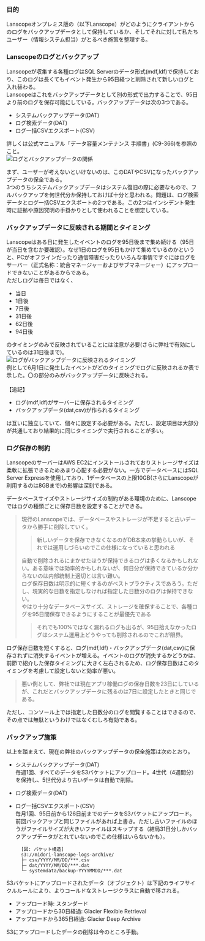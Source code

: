 ### 目的
Lanscopeオンプレミス版の（以下Lanscope）がどのようにクライアントからのログをバックアップデータとして保持しているか、そしてそれに対して私たちユーザー（情報システム担当）がとるべき施策を整理する。

### Lanscopeのログとバックアップ
Lanscopeが収集する各種ログはSQL Serverのデータ形式(mdf,ldf)で保持しており、このログは長くてもイベント発生から95日経つと削除されて新しいログと入れ替わる。<br>
Lanscopeはこれをバックアップデータとして別の形式で出力することで、95日より前のログを保存可能にしている。バックアップデータは次の3つである。<br>
- システムバックアップデータ(DAT)<br>
- ログ検索データ(DAT)<br>
- ログ一括CSVエクスポート(CSV)<br>

詳しくは公式マニュアル「データ容量メンテナンス 手順書」(C9-366)を参照のこと。<br>
![ログとバックアップデータの関係](https://github.com/user-attachments/assets/b5430a33-9962-459c-b5ef-91c503f7659c "ログとバックアップデータの関係")<br>

まず、ユーザーが考えないといけないのは、このDATやCSVになったバックアップデータの保全である。<br>
3つのうちシステムバックアップデータはシステム復旧の際に必要なもので、フルバックアップを何世代分か保持しておけば十分と思われる。問題は、ログ検索データとログ一括CSVエクスポートの2つである。この2つはインシデント発生時に証拠や原因究明の手掛かりとして使われることを想定している。<br>

### バックアップデータに反映される期間とタイミング

Lanscopeはある日に発生したイベントのログを95日後まで集め続ける（95日が当日を含むか要確認）。なぜ1日のログを95日もかけて集めているのかというと、PCがオフラインだったり通信障害だったりいろんな事情ですぐにはログをサーバー（正式名称：統合マネージャーおよびサブマネージャー）にアップロードできないことがあるからである。<br>
ただしログは毎日ではなく、
- 当日
- 1日後
- 7日後
- 31日後
- 62日後
- 94日後

のタイミングのみで反映されていることには注意が必要(さらに弊社で有効にしているのは31日後まで)。<br>
![ログがバックアップデータに反映されるタイミング](https://github.com/user-attachments/assets/af27e68c-d090-45dd-b481-a9b4334a8c48 "ログがバックアップデータに反映されるタイミング")<br>
例として6月1日に発生したイベントがどのタイミングでログに反映されるか表で示した。〇の部分のみがバックアップデータに反映される。<br>
<br>
【追記】<br>
- ログ(mdf,ldf)がサーバーに保存されるタイミング<br>
- バックアップデータ(dat,csv)が作られるタイミング<br>

は互いに独立していて、個々に設定する必要がある。ただし、設定項目は大部分が共通しており結果的に同じタイミングで実行されることが多い。<br>

### ログ保存の制約

LanscopeのサーバーはAWS EC2にインストールされておりストレージサイズは柔軟に拡張できるためあまり心配する必要がない。一方でデータベースにはSQL Server Expressを使用しており、1データベースの上限10GB(さらにLanscopeが利用するのは8GBまで)の影響は深刻である。<br>

データベースサイズやストレージサイズの制約がある環境のために、Lanscopeではログの種類ごとに保存日数を設定することができる。<br>

> 現行のLanscopeでは、データベースやストレージが不足すると古いデータから勝手に削除していく。<br>
> >新しいデータを保存できなくなるのがDB本来の挙動らしいが、それでは運用しづらいのでこの仕様になっていると思われる<br>
>
> 自動で削除されるにまかせたほうが保持できるログは多くなるかもしれない。ある意味では効率的かもしれないが、何日分が保持できているか分からないのは内部統制上適切とは言い難い。<br>
> ログ保存日数は明示的に短くするのがベストプラクティスであろう。ただし、現実的な日数を指定しなければ指定した日数分のログは保持できない。<br>
> やはり十分なデータベースサイズ、ストレージを確保することで、各種ログを95日間保存できるようにすることが最優先である<br>
> >それでも100%ではなく漏れるログも出るが、95日拾えなかったログはシステム運用上どうやっても削除されるのでこれが限界。<br>

ログ保存日数を短くすると、ログ(mdf,ldf)・バックアップデータ(dat,csv)に保存されずに消失するイベントが増える。イベントのログが消失するかどうかは、前節で紹介した保存タイミングに大きく左右されるため、ログ保存日数はこのタイミングを考慮して設定しないと効率が悪い。<br>
> 悪い例として、弊社では現在アプリ稼働ログの保存日数を23日にしているが、これだとバックアップデータに残るのは7日に設定したときと同じである。<br>

ただし、コンソール上では指定した日数分のログを閲覧することはできるので、その点では無駄というわけではなくむしろ有効である。<br>

### バックアップ施策

以上を踏まえて、現在の弊社のバックアップデータの保全施策は次のとおり。<br>
- システムバックアップデータ(DAT)<br>
毎週1回、すべてのデータをS3バケットにアップロード。4世代（4週間分）を保持し、5世代分より古いデータは自動で削除。<br>
- ログ検索データ(DAT)<br>
- ログ一括CSVエクスポート(CSV)<br>
毎月1回、95日前から126日前までのデータをS3バケットにアップロード。前回バックアップと同じファイルがあれば上書き。ただし古いファイルのほうがファイルサイズが大きいファイルはスキップする（結局31日分しかバックアップデータがとれていないのでこの仕様はいらないかも）。<br>

        [図: バケット構造]
        s3://midori-lanscope-logs-archive/
        ├─ csv/YYYY/MM/DD/***.csv
        ├─ dat/YYYY/MM/DD/***.dat
        └─ systemdata/backup-YYYYMMDD/***.dat

S3バケットにアップロードされたデータ（オブジェクト）は下記のライフサイクルルールにより、よりコールドなストレージクラスに自動で移される。<br>
- アップロード時: スタンダード<br>
- アップロードから30日経過: Glacier Flexible Retrieval<br>
- アップロードから365日経過: Glacier Deep Archive<br>

S3にアップロードしたデータの削除は今のところ手動。<br>
